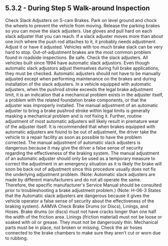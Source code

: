 ## 5.3.2 - During Step 5 Walk-around Inspection
Check Slack Adjusters on S-cam Brakes. Park on level ground and chock the wheels to prevent the vehicle from moving. Release the parking brakes so you can move the slack adjusters. Use gloves and pull hard on each slack adjuster that you can reach. If a slack adjuster moves more than about one inch where the push rod attaches to it, it probably needs adjustment. Adjust it or have it adjusted. Vehicles
with too much brake slack can be very hard to stop. Out-of-adjustment brakes are the most common problem found in roadside inspections. Be safe. Check the slack adjusters.
All vehicles built since 1994 have automatic slack adjustors. Even though automatic slack adjustors adjust themselves during full brake applications, they must be checked.
Automatic adjusters should not have to be manually adjusted except when performing maintenance on the brakes and during installation of the slack adjusters. In a vehicle equipped with automatic adjusters, when the pushrod stroke exceeds the legal brake adjustment limit, it is an indication that a mechanical problem exists in the adjuster itself, a problem with the related foundation brake components, or that the adjuster was improperly installed.
The manual adjustment of an automatic adjuster to bring a brake pushrod stroke within legal limits is generally masking a mechanical problem and is not fixing it. Further, routine adjustment of most automatic adjusters will likely result in premature wear of the adjuster itself. It is recommended that when brakes equipped with automatic adjusters are found to be out of adjustment, the driver take the vehicle to a repair facility as soon as possible to have the problem corrected. The manual adjustment of automatic slack adjusters is dangerous because it may give the driver a false sense of security regarding the effectiveness of the braking system.
The manual adjustment of an automatic adjuster should only be used as a temporary measure to correct the adjustment in an emergency situation as it is likely the brake will soon be back out of adjustment since this procedure usually does not fix the underlying adjustment problem.
(Note: Automatic slack adjusters are made by different manufacturers and do not all operate the same. Therefore, the specific manufacturer's Service Manual should be consulted prior to troubleshooting a brake adjustment problem.)
(Note: H-06-3 States that the Automatic slack adjusters are dangerous because it gives the vehicle operator a false sense of security about the effectiveness of the braking system). AAMVA
Check Brake Drums (or Discs), Linings, and Hoses. Brake drums (or discs) must not have cracks longer than one half the width of the friction area. Linings (friction material) must not be loose or soaked with oil or grease. They must not be dangerously thin. Mechanical parts must be in place, not broken or missing. Check the air hoses connected to the brake chambers to make sure they aren't cut or worn due to rubbing.